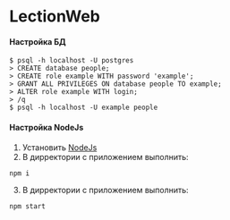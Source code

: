 # LectionWeb

#### Настройка БД
```
$ psql -h localhost -U postgres
> CREATE database people;
> CREATE role example WITH password 'example';
> GRANT ALL PRIVILEGES ON database people TO example;
> ALTER role example WITH login;
> /q
$ psql -h localhost -U example people
```

#### Настройка NodeJs

1. Установить [NodeJs](https://nodejs.org/en/download/current/)
2. В дирректории с приложением выполнить: 
 ```
 npm i 
 ```
3. В дирректории с приложением выполнить: 
 ```
 npm start
 ```
